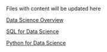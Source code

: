 Files with content will be updated here

[Data Science Overview](https://github.com/rishi9504/DataScienceBibleBook/blob/master/introduction.md)

[SQL for Data Science](https://github.com/rishi9504/DataScienceBibleBook/blob/master/sqlDataScience.md)

[Python for Data Science](https://github.com/rishi9504/DataScienceBibleBook/blob/master/pythonDataScience.md)
